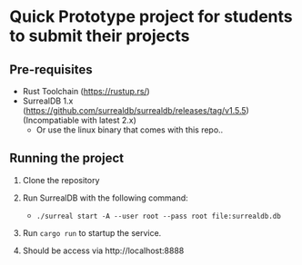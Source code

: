 # Quick Prototype project for students to submit their projects

## Pre-requisites
- Rust Toolchain (https://rustup.rs/)
- SurrealDB 1.x (https://github.com/surrealdb/surrealdb/releases/tag/v1.5.5) (Incompatiable with latest 2.x)
  - Or use the linux binary that comes with this repo..

## Running the project
1. Clone the repository
2. Run SurrealDB with the following command:
    - `./surreal start -A --user root --pass root file:surrealdb.db`
3. Run `cargo run` to startup the service.

4. Should be access via http://localhost:8888

